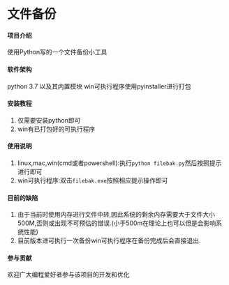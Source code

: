 # 文件备份

#### 项目介绍
使用Python写的一个文件备份小工具

#### 软件架构
python 3.7 以及其内置模块
win可执行程序使用pyinstaller进行打包


#### 安装教程

1. 仅需要安装python即可
2. win有已打包好的可执行程序

#### 使用说明

1. linux,mac,win(cmd或者powershell):执行`python filebak.py`然后按照提示进行即可
2. win可执行程序:双击`filebak.exe`按照相应提示操作即可

#### 目前的缺陷
1. 由于当前时使用内存进行文件中转,因此系统的剩余内存需要大于文件大小500M,否则或出现不可预估的错误.(小于500m在理论上也可以但是会影响系统性能)
2. 目前版本进可执行一次备份win可执行程序在备份完成后会直接退出.
#### 参与贡献

欢迎广大编程爱好者参与该项目的开发和优化
